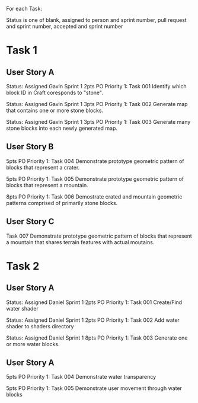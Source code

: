 For each Task:

Status is one of blank, assigned to person and sprint number, pull request and sprint number, accepted and sprint number
# Task 1
## User Story A
  Status: Assigned Gavin Sprint 1 2pts PO Priority 1: Task 001 Identify which block ID in Craft coresponds to "stone".
  
  Status: Assigned Gavin Sprint 1 3pts PO Priority 1: Task 002 Generate map that contains one or more stone blocks.
  
  Status: Assigned Gavin Sprint 1 3pts PO Priority 1: Task 003 Generate many stone blocks into each newly generated map.
  
## User Story B
  5pts PO Priority 1: Task 004 Demonstrate prototype geometric pattern of blocks that represent a crater.
  
  5pts PO Priority 1: Task 005 Demonstrate prototype geometric pattern of blocks that represent a mountain.
  
  8pts PO Priority 1: Task 006 Demostrate crated and mountain geometric patterns comprised of primarily stone blocks.

## User Story C
  Task 007 Demonstrate prototype geometric pattern of blocks that represent a mountain that shares terrain features with actual moutains.

# Task 2
## User Story A
  Status: Assigned Daniel Sprint 1 2pts PO Priority 1: Task 001 Create/Find water shader
  
  Status: Assigned Daniel Sprint 1 2pts PO Priority 1: Task 002 Add water shader to shaders directory
  
  Status: Assigned Daniel Sprint 1 8pts PO Priority 1: Task 003 Generate one or more water blocks.
  
## User Story A
  5pts PO Priority 1: Task 004 Demonstrate water transparency
  
  5pts PO Priority 1: Task 005 Demonstrate user movement through water blocks
  
  
